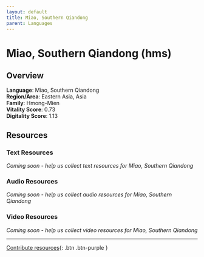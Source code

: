 ```yaml
---
layout: default
title: Miao, Southern Qiandong
parent: Languages
---
```


# Miao, Southern Qiandong (hms)

## Overview

**Language**: Miao, Southern Qiandong  
**Region/Area**: Eastern Asia, Asia  
**Family**: Hmong-Mien  
**Vitality Score**: 0.73  
**Digitality Score**: 1.13  

## Resources

### Text Resources
*Coming soon - help us collect text resources for Miao, Southern Qiandong*

### Audio Resources
*Coming soon - help us collect audio resources for Miao, Southern Qiandong*

### Video Resources
*Coming soon - help us collect video resources for Miao, Southern Qiandong*

---

[Contribute resources](https://fairtrain.github.io/){: .btn .btn-purple }
